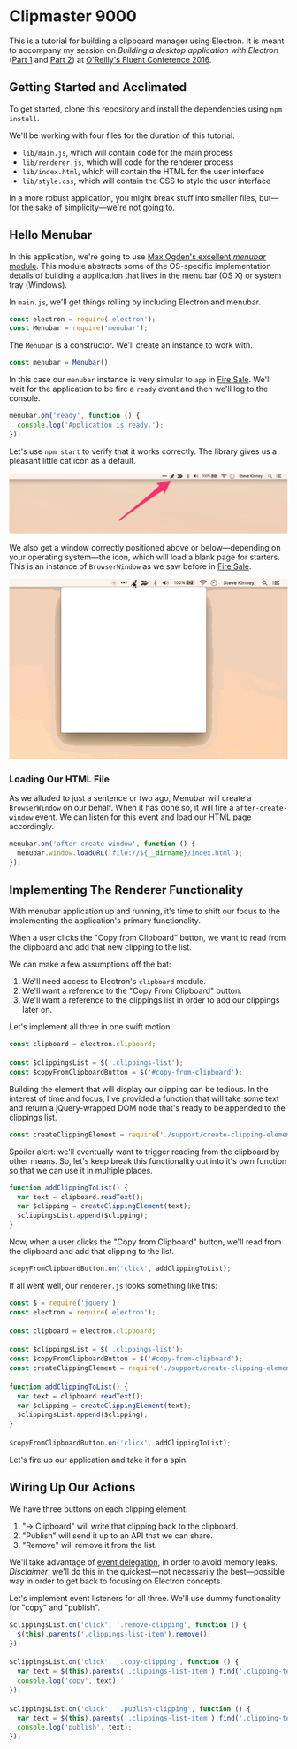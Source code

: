# Clipmaster 9000

This is a tutorial for building a clipboard manager using Electron. It is meant to accompany my session on _Building a desktop application with Electron_ ([Part 1][] and [Part 2][]) at [O'Reilly's Fluent Conference 2016][fluent].

[Part 1]: http://conferences.oreilly.com/fluent/javascript-html-us/public/schedule/detail/46730
[Part 2]: http://conferences.oreilly.com/fluent/javascript-html-us/public/schedule/detail/47788
[fluent]: http://conferences.oreilly.com/fluent/javascript-html-us

## Getting Started and Acclimated

To get started, clone this repository and install the dependencies using `npm install`.

We'll be working with four files for the duration of this tutorial:

- `lib/main.js`, which will contain code for the main process
- `lib/renderer.js`, which will code for the renderer process
- `lib/index.html`, which will contain the HTML for the user interface
- `lib/style.css`, which will contain the CSS to style the user interface

In a more robust application, you might break stuff into smaller files, but—for the sake of simplicity—we're not going to.

## Hello Menubar

In this application, we're going to use [Max Ogden's excellent _menubar_ module][menubar-repo]. This module abstracts some of the OS-specific implementation details of building a application that lives in the menu bar (OS X) or system tray (Windows).

[menubar-repo]: https://github.com/maxogden/menubar

In `main.js`, we'll get things rolling by including Electron and menubar.

```js
const electron = require('electron');
const Menubar = require('menubar');
```

 The `Menubar` is a constructor. We'll create an instance to work with.

 ```js
 const menubar = Menubar();
 ```

 In this case our `menubar` instance is very simular to `app` in [Fire Sale][]. We'll wait for the application to be fire a `ready` event and then we'll log to the console.

 [Fire Sale]: https://github.com/stevekinney/firesale-tutorial

```js
menubar.on('ready', function () {
  console.log('Application is ready.');
});
```

Let's use `npm start` to verify that it works correctly. The library gives us a pleasant little cat icon as a default.

![Cat icon in the menu bar on OS X](images/01-cat-in-menubar.png)

We also get a window correctly positioned above or below—depending on your operating system—the icon, which will load a blank page for starters. This is an instance of `BrowserWindow` as we saw before in [Fire Sale][].


![A correctly placed window appears when we click on the cat](images/02-open-window.gif)

### Loading Our HTML File

As we alluded to just a sentence or two ago, Menubar will create a `BrowserWindow` on our behalf. When it has done so, it will fire a `after-create-window` event. We can listen for this event and load our HTML page accordingly.

```js
menubar.on('after-create-window', function () {
  menubar.window.loadURL(`file://${__dirname}/index.html`);
});
```

## Implementing The Renderer Functionality

With menubar application up and running, it's time to shift our focus to the implementing the application's primary functionality.

When a user clicks the "Copy from Clipboard" button, we want to read from the clipboard and add that new clipping to the list.

We can make a few assumptions off the bat:

1. We'll need access to Electron's `clipboard` module.
1. We'll want a reference to the "Copy From Clipboard" button.
1. We'll want a reference to the clippings list in order to add our clippings later on.

Let's implement all three in one swift motion:

```js
const clipboard = electron.clipboard;

const $clippingsList = $('.clippings-list');
const $copyFromClipboardButton = $('#copy-from-clipboard');
```

Building the element that will display our clipping can be tedious. In the interest of time and focus, I've provided a function that will take some text and return a jQuery-wrapped DOM node that's ready to be appended to the clippings list.

```js
const createClippingElement = require('./support/create-clipping-element');
```

Spoiler alert: we'll eventually want to trigger reading from the clipboard by other means. So, let's keep break this functionality out into it's own function so that we can use it in multiple places.

```js
function addClippingToList() {
  var text = clipboard.readText();
  var $clipping = createClippingElement(text);
  $clippingsList.append($clipping);
}
```

Now, when a user clicks the "Copy from Clipboard" button, we'll read from the clipboard and add that clipping to the list.

```js
$copyFromClipboardButton.on('click', addClippingToList);
```

If all went well, our `renderer.js` looks something like this:

```js
const $ = require('jquery');
const electron = require('electron');

const clipboard = electron.clipboard;

const $clippingsList = $('.clippings-list');
const $copyFromClipboardButton = $('#copy-from-clipboard');
const createClippingElement = require('./support/create-clipping-element');

function addClippingToList() {
  var text = clipboard.readText();
  var $clipping = createClippingElement(text);
  $clippingsList.append($clipping);
}

$copyFromClipboardButton.on('click', addClippingToList);
```

Let's fire up our application and take it for a spin.

## Wiring Up Our Actions

We have three buttons on each clipping element.

1. "→ Clipboard" will write that clipping back to the clipboard.
1. "Publish" will send it up to an API that we can share.
1. "Remove" will remove it from the list.

We'll take advantage of [event delegation][], in order to avoid memory leaks. _Disclaimer_, we'll do this in the quickest—not necessarily the best—possible way in order to get back to focusing on Electron concepts.

[event delegation]: https://github.com/mdn/advanced-js-fundamentals-ck/blob/gh-pages/tutorials/04-events/05-event-delegation.md

Let's implement event listeners for all three. We'll use dummy functionality for "copy" and "publish".

```js
$clippingsList.on('click', '.remove-clipping', function () {
  $(this).parents('.clippings-list-item').remove();
});

$clippingsList.on('click', '.copy-clipping', function () {
  var text = $(this).parents('.clippings-list-item').find('.clipping-text').text();
  console.log('copy', text);
});

$clippingsList.on('click', '.publish-clipping', function () {
  var text = $(this).parents('.clippings-list-item').find('.clipping-text').text();
  console.log('publish', text);
});
```

